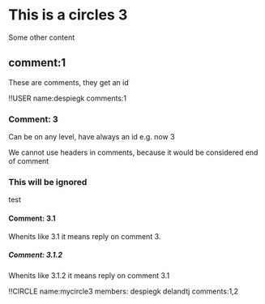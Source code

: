 # This is a circles 3

Some other content

## comment:1

These are comments, they get an id

!!USER 
    name:despiegk
    comments:1


### Comment: 3

Can be on any level, have always an id e.g. now 3

We cannot use headers in comments, because it would be considered end of comment

### This will be ignored

test

#### Comment: 3.1

Whenits like 3.1 it means reply on comment 3.

##### Comment: 3.1.2

Whenits like 3.1.2 it means reply on comment 3.1



!!CIRCLE 
    name:mycircle3
    members:
        despiegk
        delandtj 
    comments:1,2

